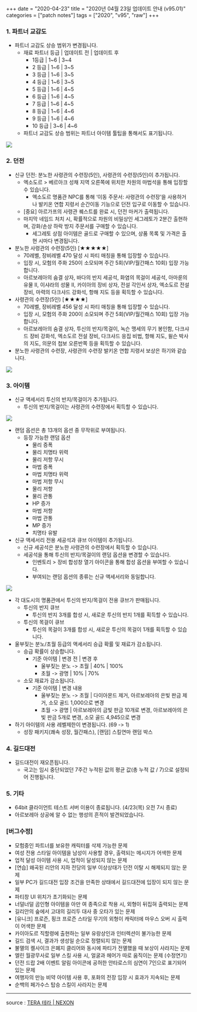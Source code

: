 +++
date = "2020-04-23"
title = "2020년 04월 23일 업데이트 안내 (v95.01)"
categories = ["patch notes"]
tags = ["2020", "v95", "raw"]
+++

### 1. 파트너 교감도
- 파트너 교감도 상승 범위가 변경됩니다.
  - 재료 파트너 등급 | 업데이트 전 | 업데이트 후
    - 1등급 | 1~6 | 3~4
    - 2 등급 | 1~6 | 3~5
    - 3 등급 | 1~6 | 3~5
    - 4 등급 | 1~6 | 3~5
    - 5 등급 | 1~6 | 4~5
    - 6 등급 | 1~6 | 4~5
    - 7 등급 | 1~6 | 4~5
    - 8 등급 | 1~6 | 4~6
    - 9 등급 | 1~6 | 4~6
    - 10 등급 | 3~6 | 4~6
  - 파트너 교감도 상승 범위는 파트너 아이템 툴팁을 통해서도 표기됩니다.

![](/images/patch/v95-01_1.png)

### 2. 던전
- 신규 던전: 분노한 사령관의 수련장(5인), 사령관의 수련장(5인)이 추가됩니다.
  - 엑소도르 > 베르아크 성채 지역 오른쪽에 위치한 차원의 마법석을 통해 입장할 수 있습니다.
    - 엑소도르 명품관 NPC를 통해 ‘이동 주문서: 사령관의 수련장’을 사용하거나 발키온 연합 지령서 순간이동 기능으로 던전 입구로 이동할 수 있습니다.
  - [중요] 아르가프의 사령관 퀘스트를 완료 시, 던전 마커가 출력됩니다.
  - 마지막 네임드 처치 시, 확률적으로 차원의 비밀상인 세그레토가 2분간 출현하며, 강화/손상 하락 방지 주문서를 구매할 수 있습니다.
    - 세그레토 상점 아이템은 골드로 구매할 수 있으며, 상품 목록 및 가격은 출현 시마다 변경됩니다.
- 분노한 사령관의 수련장(5인) [★★★★★]
  - 70레벨, 장비레벨 470 달성 시 파티 매칭을 통해 입장할 수 있습니다.
  - 입장 시, 모험의 주화 250이 소모되며 주간 5회(VIP/월간패스 10회) 입장 가능합니다.
  - 아르보레아의 숨결 상자, 바다의 반지 세공석, 화염의 목걸이 세공석, 아마룬의 유물 II, 이샤라의 성물 II, 카이아의 장비 상자, 전설 각인서 상자, 엑소도르 전설 장비, 마력의 다크샤드 강화석, 항해 지도 등을 획득할 수 있습니다.
- 사령관의 수련장(5인) [★★★★]
  - 70레벨, 장비레벨 456 달성 시 파티 매칭을 통해 입장할 수 있습니다.
  - 입장 시, 모험의 주화 200이 소모되며 주간 5회(VIP/월간패스 10회) 입장 가능합니다.
  - 아르보레아의 숨결 상자, 투신의 반지/목걸이, 녹슨 맹세의 무기 봉인함, 다크샤드 장비 강화석, 엑소도르 전설 장비, 다크샤드 응집 비법, 항해 지도, 윌슨 박사의 지도, 의문의 첩보 오른반쪽 등을 획득할 수 있습니다.
- 분노한 사령관의 수련장, 사령관의 수련장 발키온 연합 지령서 보상은 하기와 같습니다.

![](/images/patch/v95-01_2.png)

### 3. 아이템
- 신규 액세서리 투신의 반지/목걸이가 추가됩니다.
  - 투신의 반지/목걸이는 사령관의 수련장에서 획득할 수 있습니다.

![](/images/patch/v95-01_3.png)

  - 랜덤 옵션은 총 13개의 옵션 중 무작위로 부여됩니다.
    - 등장 가능한 랜덤 옵션
      - 물리 증폭
      - 물리 치명타 위력
      - 물리 저항 무시
      - 마법 증폭
      - 마법 치명타 위력
      - 마법 저항 무시
      - 물리 저항
      - 물리 관통
      - HP 증가
      - 마법 저항
      - 마법 관통
      - MP 증가
      - 치명타 유발
- 신규 액세서리 전용 세공석과 큐브 아이템이 추가됩니다.
  - 신규 세공석은 분노한 사령관의 수련장에서 획득할 수 있습니다.
  - 세공석을 통해 투신의 반지/목걸이의 랜덤 옵션을 변경할 수 있습니다.
    - 인벤토리 > 장비 합성창 열기 아이콘을 통해 합성 옵션을 부여할 수 있습니다.
    - 부여되는 랜덤 옵션의 종류는 신규 액세서리와 동일합니다.

![](/images/patch/v95-01_4.png)

- 각 대도시의 명품관에서 투신의 반지/목걸이 전용 큐브가 판매됩니다.
  - 투신의 반지 큐브
    - 투신의 반지 3개를 합성 시, 새로운 투신의 반지 1개를 획득할 수 있습니다.
  - 투신의 목걸이 큐브
    - 투신의 목걸이 3개를 합성 시, 새로운 투신의 목걸이 1개를 획득할 수 있습니다.
- 울부짖는 분노/초월 등급의 액세서리 승급 확률 및 재료가 감소됩니다.
  - 승급 확률이 상승합니다.
    - 기준 아이템 | 변경 전 | 변경 후
      - 울부짖는 분노 -> 초월 | 40% | 100%
      - 초월 -> 광명 | 10% | 70%
  - 소모 재료가 감소됩니다.
    - 기준 아이템 | 변경 내용
      - 울부짖는 분노 -> 초월 | 다이아몬드 제거, 아르보레아의 은빛 판금 제거, 소모 골드 1,000으로 변경
      - 초월 -> 광명 | 아르보레아의 금빛 판금 10개로 변경, 아르보레아의 은빛 판금 5개로 변경, 소모 골드 4,945으로 변경
- 하기 아이템의 사용 레벨제한이 변경됩니다. (69 -> 1)
  - 성장 패키지(쾌속 성장, 월간패스), [랜덤] 스킬연마 랜덤 박스
 
### 4. 길드대전
- 길드대전이 재오픈됩니다.
  - 국고는 임시 중단되었던 7주간 누적된 값의 평균 값(총 누적 값 / 7)으로 설정되어 진행됩니다.

### 5. 기타
- 64bit 클라이언트 테스트 서버 이용이 종료됩니다. (4/23(목) 오전 7시 종료)
- 아르보레아 상공에 알 수 없는 행성의 흔적이 발견되었습니다.

### [버그수정]
- 모험중인 파트너를 보유한 캐릭터를 삭제 가능한 문제
- 여성 전용 스타일 아이템을 남성이 사용할 경우, 출력되는 메시지가 어색한 문제
- 업적 달성 아이템 사용 시, 업적이 달성되지 않는 문제
- [연습] 왜곡된 리안의 지하 전당의 일부 이상상태가 던전 이탈 시 해제되지 않는 문제
- 일부 PC가 길드대전 입장 조건을 만족한 상태에서 길드대전에 입장이 되지 않는 문제
- 파티창 UI 위치가 초기화되는 문제
- 너덜너덜 곰인형 아이템을 아만 여 종족으로 착용 시, 외형이 뒤집혀 출력되는 문제
- 길리안의 숲에서 고대의 길리두 대사 중 오타가 있는 문제
- [유니크] 프로즌, 핑크 프로즌 스타일 무기의 외형이 캐릭터에 마우스 오버 시 출력이 어색한 문제
- 카이아도르 직할령에 출현하는 일부 유랑상인과 인터렉션이 불가능한 문제
- 길드 검색 시, 결과가 생성일 순으로 정렬되지 않는 문제
- 불멸의 켈사이크 은폐지 클리어와 동시에 파티가 전멸했을 때 보상이 사라지는 문제
- 엘린 월광무사로 일부 스킬 사용 시, 얼굴과 헤어가 따로 움직이는 문제 (수정연기)
- 던전 드랍 2배 이벤트 알림 아이콘에 공허한 안타로스의 심연이 7인으로 표기되어 있는 문제
- 여행자의 만능 비약 아이템 사용 후, 포화의 전장 입장 시 효과가 지속되는 문제
- 순백의 페가수스 탑승 스킬이 사라지는 문제

----

source : [TERA 테라 | NEXON](http://tera.nexon.com/news/update/view.aspx?n4articlesn=435)
